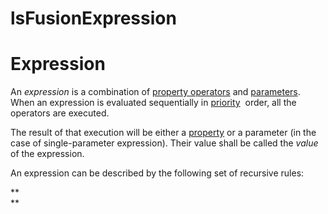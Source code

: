 # lsFusionExpression

# Expression

An *expression* is a combination of [property operators](lsFusionProperty_operators.md) and [parameters](lsFusionProperties.md). When an expression is evaluated sequentially in [priority](lsFusionOperator_priority.md)  order, all the operators are executed.

The result of that execution will be either a [property](lsFusionProperties.md) or a parameter (in the case of single-parameter expression). Their value shall be called the *value* of the expression.

An expression can be described by the following set of recursive rules:



**  
**
